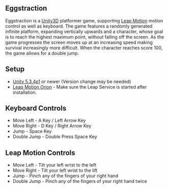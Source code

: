 ## Eggstraction

Eggstraction is a [Unity3D](https://unity3d.com/) platformer game, supporting [Leap Motion](https://www.leapmotion.com/) motion control as well as keyboard. The game features a  randomly generated infinite platform, expanding vertically upwards and a character, whose goal is to reach the highest maximum point, without falling off the screen. As the game progresses the screen moves up at an increasing speed making survival increasingly more difficult. When the character reaches score 100, the game allows for a double jump.

## Setup
* [Unity 5.3.4p1](https://unity3d.com/unity/qa/patch-releases/5.3.4p1) or newer (Version change may be needed)
* [Leap Motion Orion](https://developer.leapmotion.com/get-started) - Make sure the Leap Service is started after installation.

## Keyboard Controls
* Move Left - A Key / Left Arrow Key
* Move Right - D Key / Right Arrow Key
* Jump - Space Key
* Double Jump - Double Press Space Key

## Leap Motion Controls
* Move Left - Tilt your left wrist to the left
* Move Right - Tilt your left wrist to the lift
* Jump - Pinch any of the fingers of your right hand
* Double Jump - Pinch any of the fingers of your right hand twice